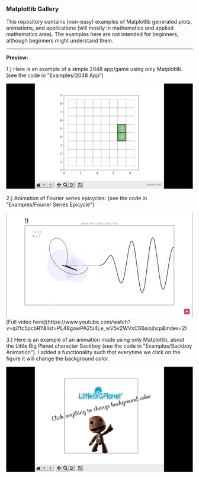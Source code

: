 ### Matplotlib Gallery

This repository contains (non-easy) examples of Matplotlib generated plots, animations, and applications (will mostly in mathematics and applied mathematics area). The examples here are not intended for beginners, although beginners might understand them.





___


**Preview:**

1.) Here is an example of a simple 2048 app/game using only Matplotlib. (see the code in "Examples/2048 App")

<img src="/demo_2048.gif"/>

2.) Animation of Fourier series epicycles: (see the code in "Examples/Fourier Series Epicycle")

<img src="/demo_fourier.gif"/>
[Full video here](https://www.youtube.com/watch?v=qi7fc5pcbRY&list=PL48gowPA25i4Le_wV5v2WVxC66siojhcp&index=2)

3.) Here is an example of an animation made using only Matplotlib, about the Little Big Planet character Sackboy (see the code in "Examples/Sackboy Animation"). I added a functionality such that everytime we click on the figure it will change the background color.

<img src="/demo_lbp.gif"/>
